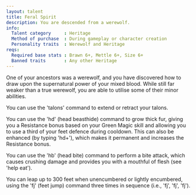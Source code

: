 ```yaml
---
layout: talent
title: Feral Spirit
description: You are descended from a werewolf.
info:
  Talent category     : Heritage
  Method of purchase  : During gameplay or character creation
  Personality traits  : Werewolf and Heritage
reqs:
  Required base stats : Brawn 6+, Mettle 6+, Size 6+
  Banned traits       : Any other Heritage
---
```


One of your ancestors was a werewolf, and you have discovered how to draw upon the supernatural power of your mixed blood. While still far weaker than a true werewolf, you are able to utilise some of their minor abilities.

You can use the 'talons' command to extend or retract your talons.

You can use the 'hd' (head beasthide) command to grow thick fur, giving you a Resistance bonus based on your Green Magic skill and allowing you to use a third of your feet defence during cooldown. This can also be enhanced (by typing 'hd+'), which makes it permanent and increases the Resistance bonus.

You can use the 'hb' (head bite) command to perform a bite attack, which causes crushing damage and provides you with a mouthful of flesh (see 'help eat').

You can leap up to 300 feet when unencumbered or lightly encumbered, using the 'fj' (feet jump) command three times in sequence (i.e., 'fj', 'fj', 'fj').